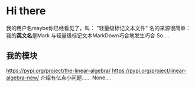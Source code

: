 # Hi there
我的用户名maybe你已经看见了，叫：
"轻量级标记文本文件"
名的来源很简单：
我的**英文名**是Mark
与轻量级标记文本MarkDown巧合地发生巧合
So....
## 我的模块
https://pypi.org/project/the-linear-algebra/
https://pypi.org/project/linear-algebra-new/
介绍有亿点小问题......
None....














































































































